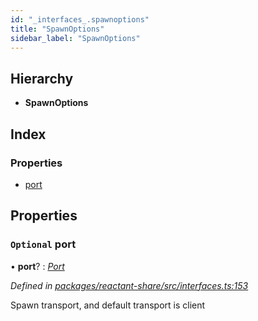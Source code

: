 ```yaml
---
id: "_interfaces_.spawnoptions"
title: "SpawnOptions"
sidebar_label: "SpawnOptions"
---
```


## Hierarchy

* **SpawnOptions**

## Index

### Properties

* [port](_interfaces_.spawnoptions.md#optional-port)

## Properties

### `Optional` port

• **port**? : *[Port](../modules/_interfaces_.md#port)*

*Defined in [packages/reactant-share/src/interfaces.ts:153](https://github.com/unadlib/reactant/blob/1f3f457d/packages/reactant-share/src/interfaces.ts#L153)*

Spawn transport, and default transport is client

